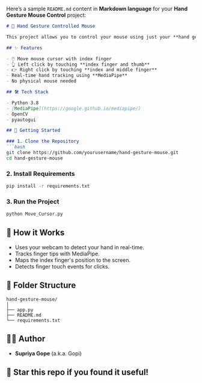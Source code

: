Here’s a sample `README.md` content in **Markdown language** for your **Hand Gesture Mouse Control** project:

```markdown
# 🤚 Hand Gesture Controlled Mouse

This project allows you to control your mouse using just your **hand gestures** via a webcam. It uses **MediaPipe** and **OpenCV** to detect hand landmarks and perform actions like **moving the cursor**, **left click** (by touching index and thumb), and **right click** (by touching index and middle finger).

## ✨ Features

- 🖱️ Move mouse cursor with index finger
- 👆 Left click by touching **index finger and thumb**
- 👉 Right click by touching **index and middle finger**
- Real-time hand tracking using **MediaPipe**
- No physical mouse needed

## 🛠️ Tech Stack

- Python 3.8
- [MediaPipe](https://google.github.io/mediapipe/)
- OpenCV
- pyautogui

## 🚀 Getting Started

### 1. Clone the Repository
```bash
git clone https://github.com/yourusername/hand-gesture-mouse.git
cd hand-gesture-mouse
```

### 2. Install Requirements
```bash
pip install -r requirements.txt
```

### 3. Run the Project
```bash
python Move_Cursor.py
```

## 🧠 How it Works

- Uses your webcam to detect your hand in real-time.
- Tracks finger tips with MediaPipe.
- Maps the index finger's position to the screen.
- Detects finger touch events for clicks.

## 📂 Folder Structure

```
hand-gesture-mouse/
│
├── app.py  
├── README.md 
└── requirements.txt
```

## 🙋‍♀️ Author

- **Supriya Gope** (a.k.a. Gopi)

## 🌟 Star this repo if you found it useful!

```